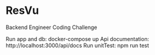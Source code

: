 # ResVu
Backend Engineer Coding Challenge

Run app and db: docker-compose up
Api documentation: http://localhost:3000/api/docs
Run unitTest: npm run test
